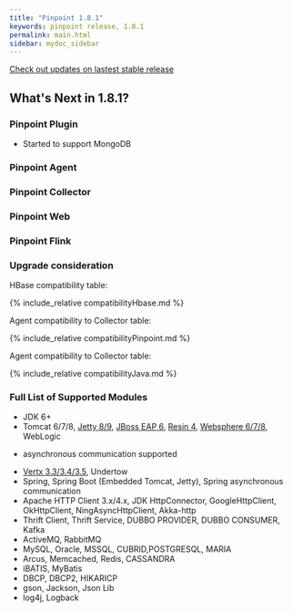 ```yaml
---
title: "Pinpoint 1.8.1"
keywords: pinpoint release, 1.8.1
permalink: main.html
sidebar: mydoc_sidebar
---
```


[Check out updates on lastest stable release](https://naver.github.io/pinpoint/1.8.0/main.html)

## What's Next in 1.8.1?


### Pinpoint Plugin

- Started to support MongoDB

### Pinpoint Agent


### Pinpoint Collector


### Pinpoint Web


### Pinpoint Flink



### Upgrade consideration

HBase compatibility table:

{% include_relative compatibilityHbase.md %}

Agent compatibility to Collector table:

{% include_relative compatibilityPinpoint.md %}

Agent compatibility to Collector table:

{% include_relative compatibilityJava.md %}

### Full List of Supported Modules

* JDK 6+
* Tomcat 6/7/8, [Jetty 8/9](https://github.com/naver/pinpoint/tree/master/plugins/jetty), [JBoss EAP 6](https://github.com/naver/pinpoint/tree/master/plugins/jboss),
[Resin 4](https://github.com/naver/pinpoint/tree/master/plugins/resin), [Websphere 6/7/8](https://github.com/naver/pinpoint/tree/master/plugins/websphere),
WebLogic
- asynchronous communication supported
* [Vertx 3.3/3.4/3.5](https://github.com/naver/pinpoint/tree/master/plugins/vertx), Undertow
* Spring, Spring Boot (Embedded Tomcat, Jetty), Spring asynchronous communication
* Apache HTTP Client 3.x/4.x, JDK HttpConnector, GoogleHttpClient, OkHttpClient, NingAsyncHttpClient, Akka-http
* Thrift Client, Thrift Service, DUBBO PROVIDER, DUBBO CONSUMER, Kafka
* ActiveMQ, RabbitMQ
* MySQL, Oracle, MSSQL, CUBRID,POSTGRESQL, MARIA
* Arcus, Memcached, Redis, CASSANDRA
* iBATIS, MyBatis
* DBCP, DBCP2, HIKARICP
* gson, Jackson, Json Lib
* log4j, Logback

